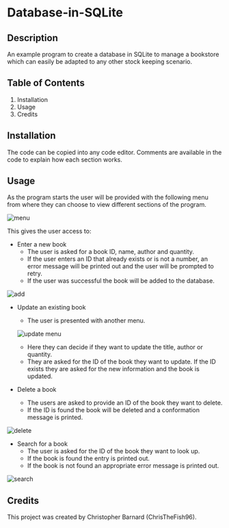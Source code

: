 # Database-in-SQLite

## Description
An example program to create a database in SQLite to manage a bookstore which can easily be adapted to any other stock keeping scenario.

## Table of Contents
1. Installation
1. Usage
1. Credits

## Installation
The code can be copied into any code editor.
Comments are available in the code to explain how each section works.

## Usage
As the program starts the user will be provided with the following menu from where they can choose to view different sections of the program.

![menu](https://user-images.githubusercontent.com/125367266/226485106-2ebfc72e-ea9e-4d93-be4c-64789271a0a9.JPG)

This gives the user access to:
* Enter a new book
    * The user is asked for a book ID, name, author and quantity.
    * If the user enters an ID that already exists or is not a number, an error message will be printed out and the user will be prompted to retry.
    * If the user was successful the book will be added to the database.
    
![add](https://user-images.githubusercontent.com/125367266/226485129-1d7aaee1-a353-44a8-a7c1-b3ab300f6fc6.JPG)

* Update an existing book
   * The user is presented with another menu.
   
   ![update menu](https://user-images.githubusercontent.com/125367266/226485167-c8aaffef-ef29-4baf-8227-f4f6c821a3e8.JPG)

   * Here they can decide if they want to update the title, author or quantity.
   * They are asked for the ID of the book they want to update. If the ID exists they are asked for the new information and the book is updated.

* Delete a book
   * The users are asked to provide an ID of the book they want to delete.
   * If the ID is found the book will be deleted and a conformation message is printed.

![delete](https://user-images.githubusercontent.com/125367266/226485294-e6bead39-69df-4863-ad78-8778e6858e60.JPG)

* Search for a book
    * The user is asked for the ID of the book they want to look up.
    * If the book is found the entry is printed out.
    * If the book is not found an appropriate error message is printed out.
    
![search](https://user-images.githubusercontent.com/125367266/226485307-44495d3d-244d-4432-80c4-d364bc1b062b.JPG)

## Credits
This project was created by Christopher Barnard (ChrisTheFish96).
